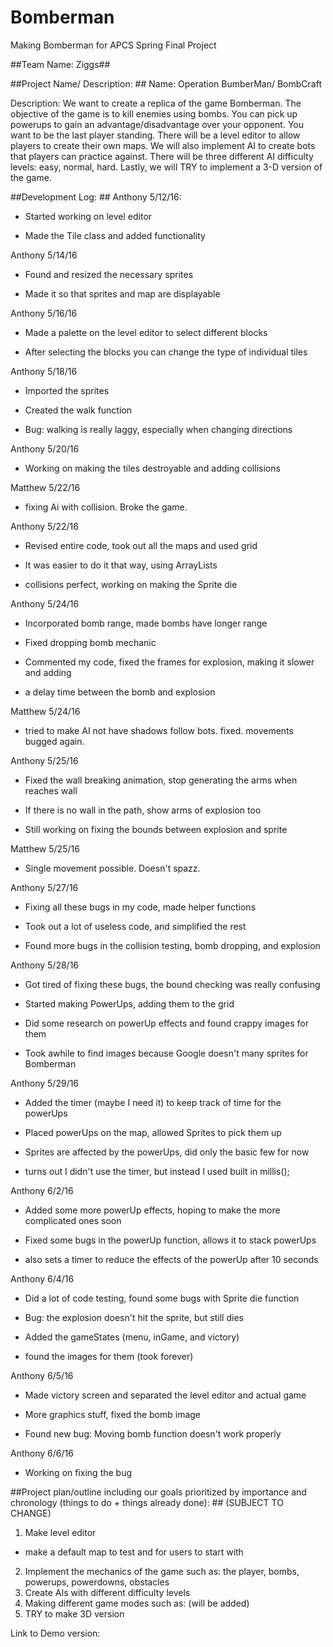 # Bomberman #
Making Bomberman for APCS Spring Final Project

##Team Name: Ziggs##

##Project Name/ Description: ##
Name: Operation BumberMan/ BombCraft

Description: We want to create a replica of the game Bomberman. The objective of the game
is to kill enemies using bombs. You can pick up powerups to gain an advantage/disadvantage 
over your opponent. You want to be the last player standing. There will be a level editor 
to allow players to create their own maps. We will also implement AI to create bots that players
can practice against. There will be three different AI difficulty levels: easy, normal, hard. 
Lastly, we will TRY to implement a 3-D version of the game. 

##Development Log: ##
Anthony 5/12/16:

- Started working on level editor

- Made the Tile class and added functionality

Anthony 5/14/16

- Found and resized the necessary sprites

- Made it so that sprites and map are displayable

Anthony 5/16/16

- Made a palette on the level editor to select different blocks

- After selecting the blocks you can change the type of individual tiles

Anthony 5/18/16

- Imported the sprites

- Created the walk function

- Bug: walking is really laggy, especially when changing directions

Anthony 5/20/16

- Working on making the tiles destroyable and adding collisions

Matthew 5/22/16

- fixing Ai with collision. Broke the game.

Anthony 5/22/16

- Revised entire code, took out all the maps and used grid

- It was easier to do it that way, using ArrayLists

- collisions perfect, working on making the Sprite die

Anthony 5/24/16

- Incorporated bomb range, made bombs have longer range

- Fixed dropping bomb mechanic 

- Commented my code, fixed the frames for explosion, making it slower and adding

- a delay time between the bomb and explosion

Matthew 5/24/16

- tried to make AI not have shadows follow bots. fixed. movements bugged again.

Anthony 5/25/16

- Fixed the wall breaking animation, stop generating the arms when reaches wall

- If there is no wall in the path, show arms of explosion too

- Still working on fixing the bounds between explosion and sprite

Matthew 5/25/16

- Single movement possible. Doesn't spazz.

Anthony 5/27/16

- Fixing all these bugs in my code, made helper functions 

- Took out a lot of useless code, and simplified the rest

- Found more bugs in the collision testing, bomb dropping, and explosion

Anthony 5/28/16

- Got tired of fixing these bugs, the bound checking was really confusing

- Started making PowerUps, adding them to the grid 

- Did some research on powerUp effects and found crappy images for them

- Took awhile to find images because Google doesn't many sprites for Bomberman

Anthony 5/29/16

- Added the timer (maybe I need it) to keep track of time for the powerUps

- Placed powerUps on the map, allowed Sprites to pick them up

- Sprites are affected by the powerUps, did only the basic few for now

- turns out I didn't use the timer, but instead I used built in millis();

Anthony 6/2/16

- Added some more powerUp effects, hoping to make the more complicated ones soon

- Fixed some bugs in the powerUp function, allows it to stack powerUps

- also sets a timer to reduce the effects of the powerUp after 10 seconds

Anthony 6/4/16

- Did a lot of code testing, found some bugs with Sprite die function

- Bug: the explosion doesn't hit the sprite, but still dies

- Added the gameStates (menu, inGame, and victory) 

- found the images for them (took forever)

Anthony 6/5/16

- Made victory screen and separated the level editor and actual game

- More graphics stuff, fixed the bomb image

- Found new bug: Moving bomb function doesn't work properly

Anthony 6/6/16

- Working on fixing the bug 

##Project plan/outline including our goals prioritized by importance and chronology (things to do + things already done): ##
(SUBJECT TO CHANGE)

1. Make level editor
- make a default map to test and for users to start with
2. Implement the mechanics of the game such as: the player, bombs, powerups, powerdowns, obstacles
3. Create AIs with different difficulty levels
4. Making different game modes such as: (will be added)
5. TRY to make 3D version


Link to Demo version:

